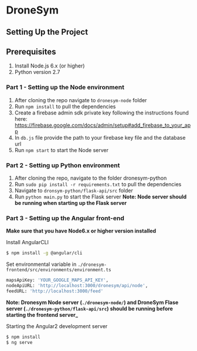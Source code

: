 # DroneSym

## Setting Up the Project

## Prerequisites

1. Install Node.js 6.x (or higher)
2. Python version 2.7 

### Part 1 - Setting up the Node environment

1. After cloning the repo navigate to `dronesym-node` folder
2. Run `npm install` to pull the dependencies
3. Create a firebase admin sdk private key following the instructions found here: https://firebase.google.com/docs/admin/setup#add_firebase_to_your_app
4. In `db.js` file provide the path to your firebase key file and the database url
5. Run `npm start` to start the Node server


### Part 2 - Setting up Python environment

1. After cloning the repo, navigate to the folder dronesym-python
2. Run `sudo pip install -r requirements.txt` to pull the dependencies
3. Navigate to `dronsym-python/flask-api/src` folder
4. Run `python main.py` to start the Flask server
**Note: Node server should be running when starting up the Flask server**

### Part 3 - Setting up the Angular front-end

**Make sure that you have Node6.x or higher version installed**

Install AngularCLI

```sh
$ npm install -g @angular/cli
```
Set environmental variable in `./dronesym-frontend/src/environments/environment.ts`

```sh
mapsApiKey: 'YOUR_GOOGLE_MAPS_API_KEY',
nodeApiURL: 'http://localhost:3000/dronesym/api/node',
feedURL: 'http://localhost:3000/feed'
```
**Note: Dronesym Node server (`./dronesym-node/`) and DroneSym Flase server (`./dronesym-python/flask-api/src`) should be running before starting the frontend server_**

Starting the Angular2 development server

```sh
$ npm install
$ ng serve
```
